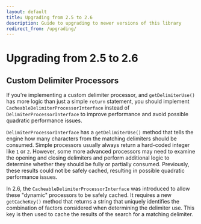 ```yaml
---
layout: default
title: Upgrading from 2.5 to 2.6
description: Guide to upgrading to newer versions of this library
redirect_from: /upgrading/
---
```


# Upgrading from 2.5 to 2.6

## Custom Delimiter Processors

If you're implementing a custom delimiter processor, and `getDelimiterUse()` has more logic than just a
simple `return` statement, you should implement `CacheableDelimiterProcessorInterface` instead of
`DelimiterProcessorInterface` to improve performance and avoid possible quadratic performance issues.

`DelimiterProcessorInterface` has a `getDelimiterUse()` method that tells the engine how many characters from the
matching delimiters should be consumed. Simple processors usually always return a hard-coded integer like `1` or `2`.
However, some more advanced processors may need to examine the opening and closing delimiters and perform additional
logic to determine whether they should be fully or partially consumed.  Previously, these results could not be safely
cached, resulting in possible quadratic performance issues.

In 2.6, the `CacheableDelimiterProcessorInterface` was introduced to allow these "dynamic" processors to be safely
cached. It requires a new `getCacheKey()` method that returns a string that uniquely identifies the combination of
factors considered when determining the delimiter use.  This key is then used to cache the results of the search for
a matching delimiter.
